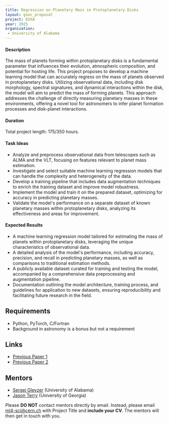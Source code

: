 ```yaml
---
title: Regression on Planetary Mass in Protoplanetary Disks
layout: gsoc_proposal
project: EXXA
year: 2025
organization:
 - University of Alabama
---
```


#### Description

The mass of planets forming within protoplanetary disks is a fundamental parameter that influences their evolution, atmospheric composition, and potential for hosting life. This project proposes to develop a machine learning model that can accurately regress on the mass of planets observed in protoplanetary disks. Utilizing observational data, including disk morphology, spectral signatures, and dynamical interactions within the disk, the model will aim to predict the mass of forming planets. This approach addresses the challenge of directly measuring planetary masses in these environments, offering a novel tool for astronomers to infer planet formation processes and disk-planet interactions.

#### Duration

Total project length: 175/350 hours.

#### Task Ideas

  - Analyze and preprocess observational data from telescopes such as ALMA and the VLT, focusing on features relevant to planet mass estimation.
  - Investigate and select suitable machine learning regression models that can handle the complexity and heterogeneity of the data.
  - Develop a training pipeline that includes data augmentation techniques to enrich the training dataset and improve model robustness.
  - Implement the model and train it on the prepared dataset, optimizing for accuracy in predicting planetary masses.
  - Validate the model's performance on a separate dataset of known planetary masses within protoplanetary disks, analyzing its effectiveness and areas for improvement.

#### Expected Results

  - A machine learning regression model tailored for estimating the mass of planets within protoplanetary disks, leveraging the unique characteristics of observational data.
  - A detailed analysis of the model's performance, including accuracy, precision, and recall in predicting planetary masses, as well as comparisons to traditional estimation methods.
  - A publicly available dataset curated for training and testing the model, accompanied by a comprehensive data preprocessing and augmentation pipeline.
  - Documentation outlining the model architecture, training process, and guidelines for application to new datasets, ensuring reproducibility and facilitating future research in the field.


## Requirements

* Python, PyTorch, C/Fortran
* Background in astronomy is a bonus but not a requirement

<!-- ## Test
Use [this link](https://docs.google.com/document/d/10jZ7aubVkfkcpURQQnvrvbC7o3XgglsJwjS0UA7SRBE/edit?usp=sharing) for instructions on completing the test. -->

## Links

* [Previous Paper 1](https://iopscience.iop.org/article/10.3847/1538-4357/aca477)
* [Previous Paper 2](https://iopscience.iop.org/article/10.3847/1538-4357/acc737)

## Mentors

* [Sergei Gleyzer](mailto:ml4-sci@cern.ch) (University of Alabama)
* [Jason Terry](mailto:jpterry@uga.edu) (University of Georgia)

Please **DO NOT** contact mentors directly by email. Instead, please email [ml4-sci@cern.ch](mailto:ml4-sci@cern.ch) with Project Title and **include your CV**. The mentors will then get in touch with you.

